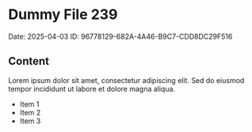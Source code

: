 # Dummy File 239

Date: 2025-04-03
ID: 96778129-682A-4A46-B9C7-CDD8DC29F516

## Content

Lorem ipsum dolor sit amet, consectetur adipiscing elit.
Sed do eiusmod tempor incididunt ut labore et dolore magna aliqua.

* Item 1
* Item 2
* Item 3

